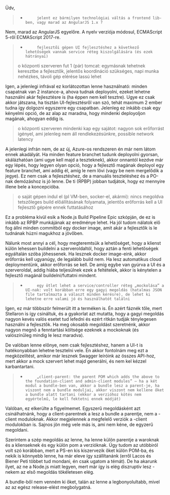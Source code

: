 Üdv,

> -          jelent ez bármilyen technológiai váltás a frontend lib-ben, vagy marad az AngularJS 1.x ?

Nem, marad az AngularJS egyelőre. A nyelv verziója módosul, ECMAScript 5-ről ECMAScript 2017-re.

> -          fejlesztői gépen UI fejlesztéshez a következő lehetőségek vannak service réteg kiszolgálására (és ezek hátrányai)
> 
> o   központi szerveren fut 1 (pár) tomcat: egymásnak tehetnek keresztbe a fejlesztők, jelentős koordináció szükséges, napi munka nehézkes, távoli gép elérése lassú lehet

Igen, a jelenlegi infrával ez korlátozottan lenne használnató: minden csapatnak van 2 instance-a, ahova tudnak deployolni, ezeket lehetne használni akár fejlesztésre is (ha éppen nem kell tesztre). Ugye ez csak akkor játszana, ha tisztán UI-fejlesztésről van szó, tehát maximum 2 ember tudna így dolgozni egyszerre egy csapatban. Jelenleg ez inkább csak egy kényelmi opció, de az alap az maradna, hogy mindenki deployoljon magának, ahogyan eddig is.

> o   központi szerveren mindenki kap egy sajátot: nagyon sok erőforrást igényel, ami jelenleg nem áll rendlekezésünkre, possible network latency

A jelenlegi infrán nem, de az új, Azure-os rendszeren én már nem látom ennek akadályát. Ha minden feature branchet tudunk deployolni gyorsan, skálázhatóan (ami ugye kell majd a teszteknek), akkor onnantól kezdve már egy lépés, hogy legyen olyan opció, hogy a fejlesztő magának deployol egy feature branchet, ami addig él, amíg le nem lövi (vagy be nem mergelődik a jegye). Ez nem csak a fejlesztéshez, de a manuális teszteléshez és a PO-nak demózáshoz is jó lenne. De ti (RPBP) jobban tudjátok, hogy ez mennyire illene bele a koncepcióba.

> o   saját gépen indul el (pl VM-ben, socker-el, akármi): nincs megoldva tetszőleges build előállításának folyamata, jelentős erőforrás kell a UI fejlesztő gépére ennek futtatásához

Ez a probléma kívül esik a Node.js Build Pipeline Epic szkópján, de ez is inkább az RPBP munkájának az eredménye lehet. Ha jól tudom nálatok elő fog állni minden commitból egy docker image, amit akár a fejlesztők is le tudnának húzni magukhoz a jövőben. 

Nálunk most annyi a cél, hogy megteremtsük a lehetőséget, hogy a klienst külön lehessen buildelni a szerveroldaltól, hogy aztán a fenti lehetőségek egyáltalán szóba jöhessenek. Ha lesznek docker image-eink, akkor erőforrás kell ugyanúgy, de legalább build nem. Ha lesz automatikus cloud deploymentünk, akkor erőforrás se kell. De amíg egybe van gyúrva a UI és a szerveroldal, addig hiába teljesülnek ezek a feltételek, akkor is kénytelen a fejlesztő magánál buildelni/futtatni mindent.

> -          egy ötlet lehet a service/controller réteg „mockolása” a UI-nak: volt korábban erre egy gagyi megoldás (hatalmas JSON file tartalmazta a választ minden kérésre), de lehet ki lehetne erre valami jó és használhatót találni

Igen, ez már többször felmerült itt a terméken is. Én azért fáznék tőle, mert Stellaron is így csináltuk, és a gyakorlat azt mutatta, hogy a gagyi megoldás nagyon kevés valós esetet tud lefedni és ezért ritkán tudják ténylegesen használni a fejlesztők. Ha meg okosabb megoldást szeretnénk, akkor nagyon megnő a fenntartási költsége ezeknek a mockoknak (és valószínűleg mindig le lesz maradva).

De valóban lenne előnye, nem csak fejlesztéshez, hanem a UI-t is hatékonyabban lehetne tesztelni vele. Én akkor fontolnám meg ezt a megközelítést, amikor már lesznek Swagger leíróink az összes API-hoz, mert akkor a mock szervert lehet majd generálni, és nem kel kézzel karbantartani.
 
> -          „client-parent: the parent POM which adds the above to the foundation-client and admin-client modules” – ha a két modul a bundle-ben van, akkor a bundle lesz a parent-je, ha viszont nem a bundle moduljai, akkor viszont nem kellene őket a bundle alatt tartani (ekkor a verzióhoz kötés nem egyértelmű, le kell fektetni ennek módját)

Valóban, ez elkerülte a figyelmemet. Egyszerű megoldásként azt csinálhatnánk, hogy a client-parentnek a lesz a bundle a parentje, nem a -client moduloknak. Akkor megjelennek a megfelelő verziók a -client modulokban is. Sajnos jön még vele más is, ami nem kéne, de egyzerű megoldani.

Szerintem a szép megoldás az lenne, ha lenne külön parentje a waroknak és a klienseknek és egy külön pom a verzióknak. Úgy tudom az utóbbiról volt szó korábban, mert a PS-en kis kiszervezik őket külön POM-ba, és nekik is könnyebb lenne, ha már eleve így szállítanánk (erről Lacos és Biener Peti többet tud mondani, én csak ugatom a témát). De ha akarunk ilyet, az ne a Node.js miatt legyen, mert már így is elég diszruptív lesz - nekem az első megoldás tökéletesen elég.

A bundle-ből nem venném ki őket, talán az lenne a legbonyolultabb, mivel az az egész release-elést megbolygatná.

<!--stackedit_data:
eyJoaXN0b3J5IjpbLTExMDgwMDg0MTFdfQ==
-->